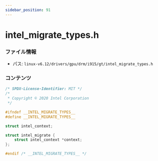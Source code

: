 ```yaml
---
sidebar_position: 91
---
```

# intel_migrate_types.h

### ファイル情報

- パス: `linux-v6.12/drivers/gpu/drm/i915/gt/intel_migrate_types.h`

### コンテンツ

```h
/* SPDX-License-Identifier: MIT */
/*
 * Copyright © 2020 Intel Corporation
 */

#ifndef __INTEL_MIGRATE_TYPES__
#define __INTEL_MIGRATE_TYPES__

struct intel_context;

struct intel_migrate {
	struct intel_context *context;
};

#endif /* __INTEL_MIGRATE_TYPES__ */

```
